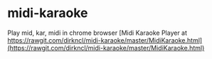 # midi-karaoke
Play mid, kar, midi in chrome browser
[Midi Karaoke Player at https://rawgit.com/dirkncl/midi-karaoke/master/MidiKaraoke.html](https://rawgit.com/dirkncl/midi-karaoke/master/MidiKaraoke.html)
